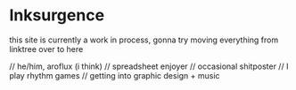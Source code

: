 # Inksurgence

this site is currently a work in process, gonna try moving everything from linktree over to here

// he/him, aroflux (i think)
// spreadsheet enjoyer
// occasional shitposter
// I play rhythm games
// getting into graphic design + music

